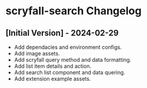 # scryfall-search Changelog

## [Initial Version] - 2024-02-29

- Add dependacies and environment configs.
- Add image assets.
- Add scryfall query method and data formatting.
- Add list item details and action.
- Add search list component and data quering.
- Add extension example assets.
